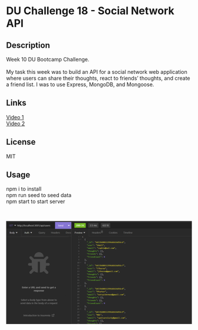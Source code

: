 # DU Challenge 18 - Social Network API

## Description

Week 10 DU Bootcamp Challenge.  
<br>
My task this week was to build an API for a social network web application where users can share their thoughts, react to friends’ thoughts, and create a friend list. I was to use Express, MongoDB, and Mongoose.

## Links

[Video 1](https://drive.google.com/file/d/17n0ulW6dzvJF__rWeAAFklILNJgs9Y0t/view)  
[Video 2](https://drive.google.com/file/d/1RJnvgwawBxnyzKVytqSo8nzHs_2IzmYh/view)

## License

MIT

## Usage

npm i to install  
npm run seed to seed data  
npm start to start server 

<br>

![screenshot of insomnia displaying the users seed](./assets/images/Screenshot_2.png)
